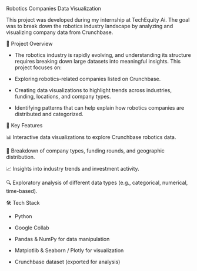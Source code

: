 Robotics Companies Data Visualization

This project was developed during my internship at TechEquity Ai. The goal was to break down the robotics industry landscape by analyzing and visualizing company data from Crunchbase.

📌 Project Overview

- The robotics industry is rapidly evolving, and understanding its structure requires breaking down large datasets into meaningful insights. This project focuses on:

- Exploring robotics-related companies listed on Crunchbase.

- Creating data visualizations to highlight trends across industries, funding, locations, and company types.

- Identifying patterns that can help explain how robotics companies are distributed and categorized.


🔎 Key Features

📊 Interactive data visualizations to explore Crunchbase robotics data.

🏢 Breakdown of company types, funding rounds, and geographic distribution.

📈 Insights into industry trends and investment activity.

🔍 Exploratory analysis of different data types (e.g., categorical, numerical, time-based).


🛠️ Tech Stack

- Python

- Google Collab 

- Pandas & NumPy for data manipulation

- Matplotlib & Seaborn / Plotly for visualization

- Crunchbase dataset (exported for analysis)
